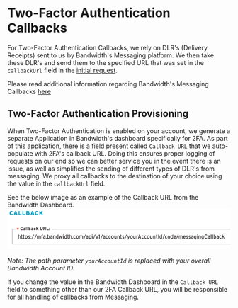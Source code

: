# Two-Factor Authentication Callbacks
For Two-Factor Authentication Callbacks, we rely on DLR's (Delivery Receipts) sent to us by Bandwidth's Messaging platform. We then take these DLR's and send them to the specified URL that was set in the `callbackUrl` field in the [initial request](./methods/code/messaging.md).

Please read additional information regarding Bandwidth's Messaging Callbacks [here](../messaging/callbacks/messageEvents.md)

## Two-Factor Authentication Provisioning
When Two-Factor Authentication is enabled on your account, we generate a separate Application in Bandwidth's dashboard specifically for 2FA. As part of this application, there is a field present called `Callback URL` that we auto-populate with 2FA's callback URL. Doing this ensures proper logging of requests on our end so we can better service you in the event there is an issue, as well as simplifies the sending of different types of DLR's from messaging. We proxy all callbacks to the destination of your choice using the value in the `callbackUrl` field.

See the below image as an example of the Callback URL from the Bandwidth Dashboard.
![Callback URL example image](../images/mfa-callbackUrlExample.png)

*Note: The path parameter `yourAccountId` is replaced with your overall Bandwidth Account ID.*

If you change the value in the Bandwidth Dashboard in the `Callback URL` field to something other than our 2FA Callback URL, you will be responsible for all handling of callbacks from Messaging.